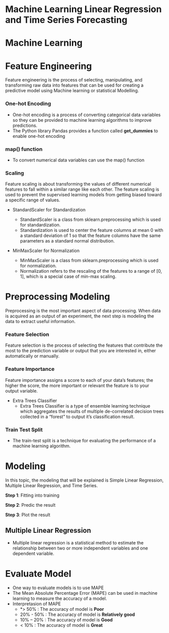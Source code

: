# Machine Learning Linear Regression and Time Series Forecasting
# Machine Learning
# Feature Engineering
Feature engineering is the process of selecting, manipulating, and transforming raw data into features that can be used for creating a predictive model using Machine learning or statistical Modelling.
### One-hot Encoding
-	One-hot encoding is a process of converting categorical data variables so they can be provided to machine learning algorithms to improve predictions.
-	The Python library Pandas provides a function called __get_dummies__ to enable one-hot encoding
### map() function
-	To convert numerical data variables can use the map() function
### Scaling
Feature scaling is about transforming the values of different numerical features to fall within a similar range like each other. The feature scaling is used to prevent the supervised learning models from getting biased toward a specific range of values.
-	StandardScaler for Standardization
    - StandardScaler is a class from sklearn.preprocessing which is used for standardization.
    - Standardization is used to center the feature columns at mean 0 with a standard deviation of 1 so that the feature columns have the same parameters as a standard normal distribution.

-	MinMaxScaler for Normalization
    - MinMaxScaler is a class from sklearn.preprocessing which is used for normalization.
    - Normalization refers to the rescaling of the features to a range of [0, 1], which is a special case of min-max scaling.
    
# Preprocessing Modeling
Preprocessing is the most important aspect of data processing. When data is acquired as an output of an experiment, the next step is modeling the data to extract useful information.
###	Feature Selection
Feature selection is the process of selecting the features that contribute the most to the prediction variable or output that you are interested in, either automatically or manually.
###	Feature Importance
Feature importance assigns a score to each of your data’s features; the higher the score, the more important or relevant the feature is to your output variable.
- Extra Trees Classifier
     - Extra Trees Classifier is a type of ensemble learning technique which aggregates the results of multiple de-correlated decision trees collected in a “forest” to output it’s classification result.
###	Train Test Split
- The train-test split is a technique for evaluating the performance of a machine learning algorithm.
# Modeling
In this topic, the modeling that will be explained is Simple Linear Regression, Multiple Linear Regression, and Time Series.

**Step 1**: Fitting into training

**Step 2**: Predic the result

**Step 3**: Plot the result

## Multiple Linear Regression 
- Multiple linear regression is a statistical method to estimate the relationship between two or more independent variables and one dependent variable.
# Evaluate Model
-	One way to evaluate models is to use MAPE
-	The Mean Absolute Percentage Error (MAPE) can be used in machine learning to measure the accuracy of a model.
-	Interpretasion of MAPE
    -	*> 50%		: The accuracy of model is **Poor**
    -	20% - 50%	: The accuracy of model is **Relatively good**
    -	10% – 20%	: The accuracy of model is **Good**
    -	< 10%		  : The accuracy of model is **Great**

